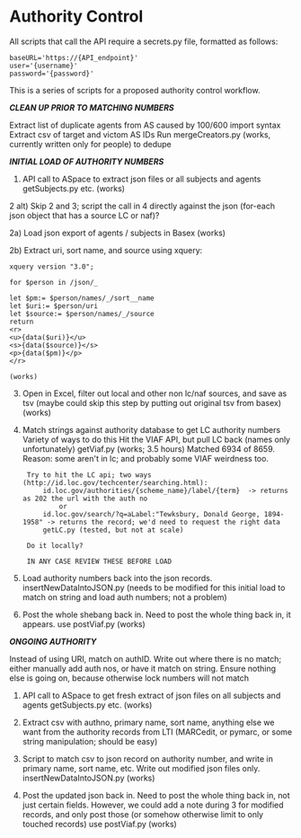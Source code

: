 # Authority Control

All scripts that call the API require a secrets.py file, formatted as follows:

~~~~
baseURL='https://{API_endpoint}'
user='{username}'
password='{password}'
~~~~

This is a series of scripts for a proposed authority control workflow.

***CLEAN UP PRIOR TO MATCHING NUMBERS***

Extract list of duplicate agents from AS caused by 100/600 import syntax
Extract csv of target and victom AS IDs
Run mergeCreators.py (works, currently written only for people) to dedupe


***INITIAL LOAD OF AUTHORITY NUMBERS***

1) API call to ASpace to extract json files or all subjects and agents
	getSubjects.py etc. (works)

2 alt) Skip 2 and 3; script the call in 4 directly against the json (for-each json object that has a source LC or naf)? 

2a) Load json export of agents  / subjects in Basex
	(works)

2b) Extract uri, sort name, and source using xquery:

	xquery version "3.0";

	for $person in /json/_

	let $pm:= $person/names/_/sort__name
	let $uri:= $person/uri
	let $source:= $person/names/_/source
	return
	<r>
	<u>{data($uri)}</u>
	<s>{data($source)}</s>
	<p>{data($pm)}</p>
	</r>

	(works)

3) Open in Excel, filter out local and other non lc/naf sources, and save as tsv
	(maybe could skip this step by putting out original tsv from basex)
	(works)

4) Match strings against authority database to get LC authority numbers
	Variety of ways to do this
		Hit the VIAF API, but pull LC back (names only unfortunately)
			getViaf.py 
			(works; 3.5 hours)
			Matched 6934 of 8659. Reason: some aren't in lc; and probably some VIAF weirdness too.  

		Try to hit the LC api; two ways (http://id.loc.gov/techcenter/searching.html):
			id.loc.gov/authorities/{scheme_name}/label/{term}  -> returns as 202 the url with the auth no
				or
			id.loc.gov/search/?q=aLabel:"Tewksbury, Donald George, 1894-1958" -> returns the record; we'd need to request the right data
			getLC.py (tested, but not at scale)

		Do it locally?

		IN ANY CASE REVIEW THESE BEFORE LOAD

5) Load authority numbers back into the json records.
	insertNewDataIntoJSON.py (needs to be modified for this initial load to match on string and load auth numbers; not a problem)

6) Post the whole shebang back in. Need to post the whole thing back in, it appears.
	use postViaf.py (works) 

***ONGOING AUTHORITY***

Instead of using URI, match on authID. Write out where there is no match; either manually add auth nos, or have it match on string.
Ensure nothing else is going on, because otherwise lock numbers will not match

1) API call to ASpace to get fresh extract of json files on all subjects and agents
	getSubjects.py etc. (works)

2) Extract csv with authno, primary name, sort name, anything else we want from the authority records from LTI (MARCedit, or pymarc, or some string manipulation; should be easy)

3) Script to match csv to json record on authority number, and write in primary name, sort name, etc. Write out modified json files only.
	insertNewDataIntoJSON.py (works)

4) Post the updated json back in. Need to post the whole thing back in, not just certain fields.  However, we could add a note during 3 for modified records, and only post those (or somehow otherwise limit to only touched records)
	use postViaf.py (works)